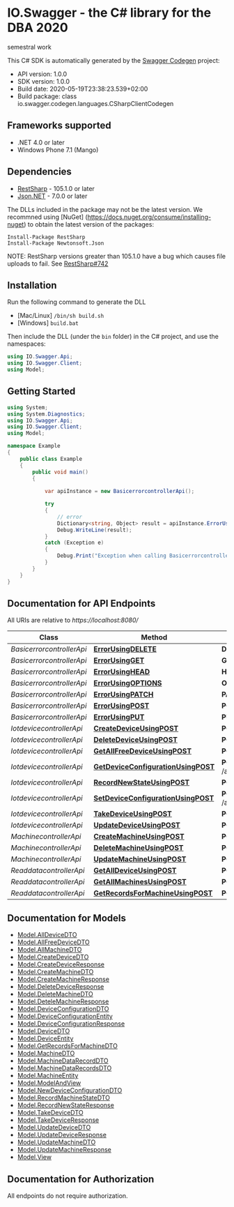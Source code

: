 # IO.Swagger - the C# library for the DBA 2020

semestral work

This C# SDK is automatically generated by the [Swagger Codegen](https://github.com/swagger-api/swagger-codegen) project:

- API version: 1.0.0
- SDK version: 1.0.0
- Build date: 2020-05-19T23:38:23.539+02:00
- Build package: class io.swagger.codegen.languages.CSharpClientCodegen

## Frameworks supported
- .NET 4.0 or later
- Windows Phone 7.1 (Mango)

## Dependencies
- [RestSharp](https://www.nuget.org/packages/RestSharp) - 105.1.0 or later
- [Json.NET](https://www.nuget.org/packages/Newtonsoft.Json/) - 7.0.0 or later

The DLLs included in the package may not be the latest version. We recommned using [NuGet] (https://docs.nuget.org/consume/installing-nuget) to obtain the latest version of the packages:
```
Install-Package RestSharp
Install-Package Newtonsoft.Json
```

NOTE: RestSharp versions greater than 105.1.0 have a bug which causes file uploads to fail. See [RestSharp#742](https://github.com/restsharp/RestSharp/issues/742)

## Installation
Run the following command to generate the DLL
- [Mac/Linux] `/bin/sh build.sh`
- [Windows] `build.bat`

Then include the DLL (under the `bin` folder) in the C# project, and use the namespaces:
```csharp
using IO.Swagger.Api;
using IO.Swagger.Client;
using Model;
```

## Getting Started

```csharp
using System;
using System.Diagnostics;
using IO.Swagger.Api;
using IO.Swagger.Client;
using Model;

namespace Example
{
    public class Example
    {
        public void main()
        {
            
            var apiInstance = new BasicerrorcontrollerApi();

            try
            {
                // error
                Dictionary<string, Object> result = apiInstance.ErrorUsingDELETE();
                Debug.WriteLine(result);
            }
            catch (Exception e)
            {
                Debug.Print("Exception when calling BasicerrorcontrollerApi.ErrorUsingDELETE: " + e.Message );
            }
        }
    }
}
```

<a name="documentation-for-api-endpoints"></a>
## Documentation for API Endpoints

All URIs are relative to *https://localhost:8080/*

Class | Method | HTTP request | Description
------------ | ------------- | ------------- | -------------
*BasicerrorcontrollerApi* | [**ErrorUsingDELETE**](docs/BasicerrorcontrollerApi.md#errorusingdelete) | **DELETE** /error | error
*BasicerrorcontrollerApi* | [**ErrorUsingGET**](docs/BasicerrorcontrollerApi.md#errorusingget) | **GET** /error | error
*BasicerrorcontrollerApi* | [**ErrorUsingHEAD**](docs/BasicerrorcontrollerApi.md#errorusinghead) | **HEAD** /error | error
*BasicerrorcontrollerApi* | [**ErrorUsingOPTIONS**](docs/BasicerrorcontrollerApi.md#errorusingoptions) | **OPTIONS** /error | error
*BasicerrorcontrollerApi* | [**ErrorUsingPATCH**](docs/BasicerrorcontrollerApi.md#errorusingpatch) | **PATCH** /error | error
*BasicerrorcontrollerApi* | [**ErrorUsingPOST**](docs/BasicerrorcontrollerApi.md#errorusingpost) | **POST** /error | error
*BasicerrorcontrollerApi* | [**ErrorUsingPUT**](docs/BasicerrorcontrollerApi.md#errorusingput) | **PUT** /error | error
*IotdevicecontrollerApi* | [**CreateDeviceUsingPOST**](docs/IotdevicecontrollerApi.md#createdeviceusingpost) | **POST** /api/v1/device/create | createDevice
*IotdevicecontrollerApi* | [**DeleteDeviceUsingPOST**](docs/IotdevicecontrollerApi.md#deletedeviceusingpost) | **POST** /api/v1/device/delete/{serialNumber} | deleteDevice
*IotdevicecontrollerApi* | [**GetAllFreeDeviceUsingPOST**](docs/IotdevicecontrollerApi.md#getallfreedeviceusingpost) | **POST** /api/v1/device/allFree | getAllFreeDevice
*IotdevicecontrollerApi* | [**GetDeviceConfigurationUsingPOST**](docs/IotdevicecontrollerApi.md#getdeviceconfigurationusingpost) | **POST** /api/v1/device/configuration/{serialNumber} | getDeviceConfiguration
*IotdevicecontrollerApi* | [**RecordNewStateUsingPOST**](docs/IotdevicecontrollerApi.md#recordnewstateusingpost) | **POST** /api/v1/device/record | recordNewState
*IotdevicecontrollerApi* | [**SetDeviceConfigurationUsingPOST**](docs/IotdevicecontrollerApi.md#setdeviceconfigurationusingpost) | **POST** /api/v1/device/configuration/set/{serialNumber} | setDeviceConfiguration
*IotdevicecontrollerApi* | [**TakeDeviceUsingPOST**](docs/IotdevicecontrollerApi.md#takedeviceusingpost) | **POST** /api/v1/device/setTaken | takeDevice
*IotdevicecontrollerApi* | [**UpdateDeviceUsingPOST**](docs/IotdevicecontrollerApi.md#updatedeviceusingpost) | **POST** /api/v1/device/update/{serialNumber} | updateDevice
*MachinecontrollerApi* | [**CreateMachineUsingPOST**](docs/MachinecontrollerApi.md#createmachineusingpost) | **POST** /api/v1/machine/create | createMachine
*MachinecontrollerApi* | [**DeleteMachineUsingPOST**](docs/MachinecontrollerApi.md#deletemachineusingpost) | **POST** /api/v1/machine/delete | deleteMachine
*MachinecontrollerApi* | [**UpdateMachineUsingPOST**](docs/MachinecontrollerApi.md#updatemachineusingpost) | **POST** /api/v1/machine/update/{vin-code} | updateMachine
*ReaddatacontrollerApi* | [**GetAllDeviceUsingPOST**](docs/ReaddatacontrollerApi.md#getalldeviceusingpost) | **POST** /api/v1/data/getAllDevices | getAllDevice
*ReaddatacontrollerApi* | [**GetAllMachinesUsingPOST**](docs/ReaddatacontrollerApi.md#getallmachinesusingpost) | **POST** /api/v1/data/getAllMachines | getAllMachines
*ReaddatacontrollerApi* | [**GetRecordsForMachineUsingPOST**](docs/ReaddatacontrollerApi.md#getrecordsformachineusingpost) | **POST** /api/v1/data/machine | getRecordsForMachine


<a name="documentation-for-models"></a>
## Documentation for Models

 - [Model.AllDeviceDTO](docs/AllDeviceDTO.md)
 - [Model.AllFreeDeviceDTO](docs/AllFreeDeviceDTO.md)
 - [Model.AllMachineDTO](docs/AllMachineDTO.md)
 - [Model.CreateDeviceDTO](docs/CreateDeviceDTO.md)
 - [Model.CreateDeviceResponse](docs/CreateDeviceResponse.md)
 - [Model.CreateMachineDTO](docs/CreateMachineDTO.md)
 - [Model.CreateMachineResponse](docs/CreateMachineResponse.md)
 - [Model.DeleteDeviceResponse](docs/DeleteDeviceResponse.md)
 - [Model.DeleteMachineDTO](docs/DeleteMachineDTO.md)
 - [Model.DeteleMachineResponse](docs/DeteleMachineResponse.md)
 - [Model.DeviceConfigurationDTO](docs/DeviceConfigurationDTO.md)
 - [Model.DeviceConfigurationEntity](docs/DeviceConfigurationEntity.md)
 - [Model.DeviceConfigurationResponse](docs/DeviceConfigurationResponse.md)
 - [Model.DeviceDTO](docs/DeviceDTO.md)
 - [Model.DeviceEntity](docs/DeviceEntity.md)
 - [Model.GetRecordsForMachineDTO](docs/GetRecordsForMachineDTO.md)
 - [Model.MachineDTO](docs/MachineDTO.md)
 - [Model.MachineDataRecordDTO](docs/MachineDataRecordDTO.md)
 - [Model.MachineDataRecordsDTO](docs/MachineDataRecordsDTO.md)
 - [Model.MachineEntity](docs/MachineEntity.md)
 - [Model.ModelAndView](docs/ModelAndView.md)
 - [Model.NewDeviceConfigurationDTO](docs/NewDeviceConfigurationDTO.md)
 - [Model.RecordMachineStateDTO](docs/RecordMachineStateDTO.md)
 - [Model.RecordNewStateResponse](docs/RecordNewStateResponse.md)
 - [Model.TakeDeviceDTO](docs/TakeDeviceDTO.md)
 - [Model.TakeDeviceResponse](docs/TakeDeviceResponse.md)
 - [Model.UpdateDeviceDTO](docs/UpdateDeviceDTO.md)
 - [Model.UpdateDeviceResponse](docs/UpdateDeviceResponse.md)
 - [Model.UpdateMachineDTO](docs/UpdateMachineDTO.md)
 - [Model.UpdateMachineResponse](docs/UpdateMachineResponse.md)
 - [Model.View](docs/View.md)


## Documentation for Authorization

All endpoints do not require authorization.
